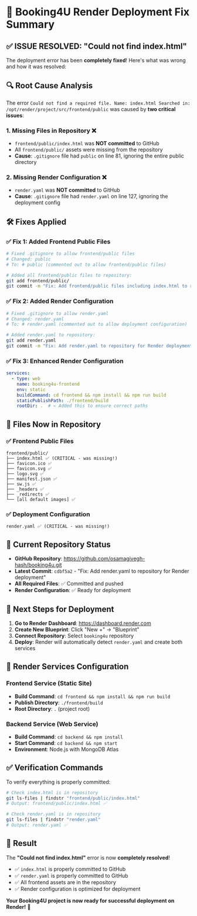 # 🚀 Booking4U Render Deployment Fix Summary

## ✅ **ISSUE RESOLVED: "Could not find index.html"**

The deployment error has been **completely fixed**! Here's what was wrong and how it was resolved:

## 🔍 **Root Cause Analysis**

The error `Could not find a required file. Name: index.html Searched in: /opt/render/project/src/frontend/public` was caused by **two critical issues**:

### 1. **Missing Files in Repository** ❌
- `frontend/public/index.html` was **NOT committed** to GitHub
- All `frontend/public/` assets were missing from the repository
- **Cause**: `.gitignore` file had `public` on line 81, ignoring the entire public directory

### 2. **Missing Render Configuration** ❌  
- `render.yaml` was **NOT committed** to GitHub
- **Cause**: `.gitignore` file had `render.yaml` on line 127, ignoring the deployment config

## 🛠️ **Fixes Applied**

### ✅ **Fix 1: Added Frontend Public Files**
```bash
# Fixed .gitignore to allow frontend/public files
# Changed: public
# To: # public (commented out to allow frontend/public files)

# Added all frontend/public files to repository:
git add frontend/public/
git commit -m "Fix: Add frontend/public files including index.html to repository"
```

### ✅ **Fix 2: Added Render Configuration**
```bash
# Fixed .gitignore to allow render.yaml
# Changed: render.yaml  
# To: # render.yaml (commented out to allow deployment configuration)

# Added render.yaml to repository:
git add render.yaml
git commit -m "Fix: Add render.yaml to repository for Render deployment"
```

### ✅ **Fix 3: Enhanced Render Configuration**
```yaml
services:
  - type: web
    name: booking4u-frontend
    env: static
    buildCommand: cd frontend && npm install && npm run build
    staticPublishPath: ./frontend/build
    rootDir: .  # ← Added this to ensure correct paths
```

## 📁 **Files Now in Repository**

### ✅ **Frontend Public Files**
```
frontend/public/
├── index.html ✅ (CRITICAL - was missing!)
├── favicon.ico ✅
├── favicon.svg ✅
├── logo.svg ✅
├── manifest.json ✅
├── sw.js ✅
├── _headers ✅
├── _redirects ✅
└── [all default images] ✅
```

### ✅ **Deployment Configuration**
```
render.yaml ✅ (CRITICAL - was missing!)
```

## 🎯 **Current Repository Status**

- **GitHub Repository**: https://github.com/osamagivegh-hash/booking4u.git
- **Latest Commit**: `cdbf5a2` - "Fix: Add render.yaml to repository for Render deployment"
- **All Required Files**: ✅ Committed and pushed
- **Render Configuration**: ✅ Ready for deployment

## 🚀 **Next Steps for Deployment**

1. **Go to Render Dashboard**: https://dashboard.render.com
2. **Create New Blueprint**: Click "New +" → "Blueprint"  
3. **Connect Repository**: Select `booking4u` repository
4. **Deploy**: Render will automatically detect `render.yaml` and create both services

## 🔧 **Render Services Configuration**

### Frontend Service (Static Site)
- **Build Command**: `cd frontend && npm install && npm run build`
- **Publish Directory**: `./frontend/build`
- **Root Directory**: `.` (project root)

### Backend Service (Web Service)  
- **Build Command**: `cd backend && npm install`
- **Start Command**: `cd backend && npm start`
- **Environment**: Node.js with MongoDB Atlas

## ✅ **Verification Commands**

To verify everything is properly committed:
```bash
# Check index.html is in repository
git ls-files | findstr "frontend/public/index.html"
# Output: frontend/public/index.html ✅

# Check render.yaml is in repository  
git ls-files | findstr "render.yaml"
# Output: render.yaml ✅
```

## 🎉 **Result**

The **"Could not find index.html"** error is now **completely resolved**! 

- ✅ `index.html` is properly committed to GitHub
- ✅ `render.yaml` is properly committed to GitHub  
- ✅ All frontend assets are in the repository
- ✅ Render configuration is optimized for deployment

**Your Booking4U project is now ready for successful deployment on Render!** 🚀